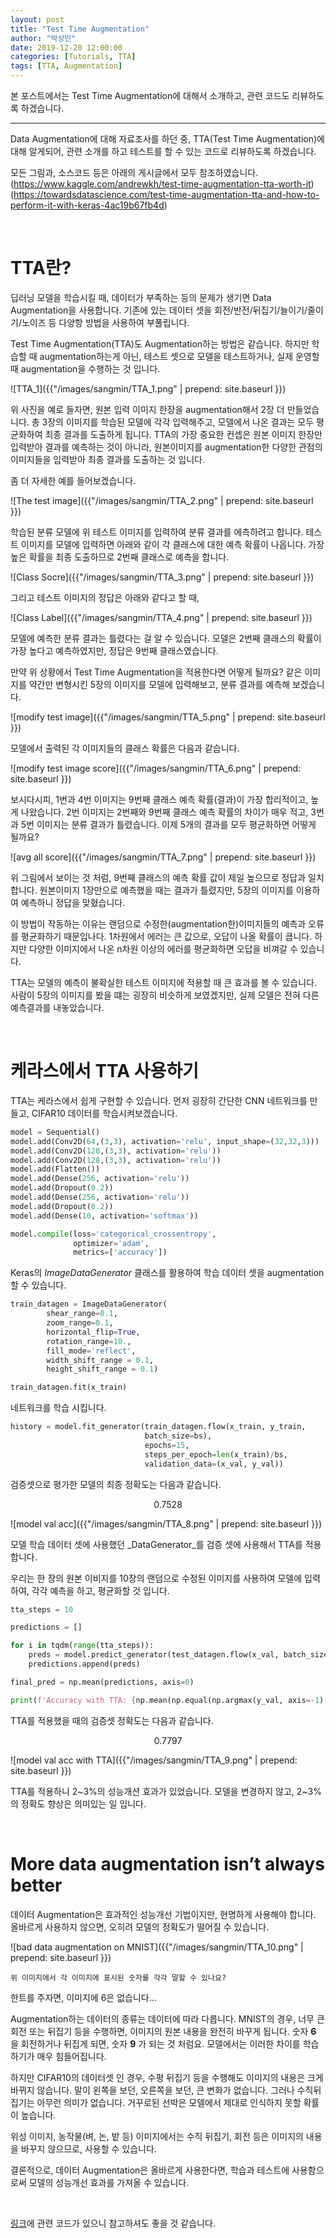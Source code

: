 ```yaml
---
layout: post
title: "Test Time Augmentation"
author: "박상민"
date: 2019-12-20 12:00:00
categories: [Tutorials, TTA]
tags: [TTA, Augmentation]
---
```


본 포스트에서는 Test Time Augmentation에 대해서 소개하고, 관련 코드도 리뷰하도록 하겠습니다.

---

Data Augmentation에 대해 자료조사를 하던 중, TTA(Test Time Augmentation)에 대해 알게되어, 관련 소개를 하고 테스트를 할 수 있는 코드로 리뷰하도록 하겠습니다.

모든 그림과, 소스코드 등은 아래의 게시글에서 모두 참조하였습니다.  
(https://www.kaggle.com/andrewkh/test-time-augmentation-tta-worth-it)  
(https://towardsdatascience.com/test-time-augmentation-tta-and-how-to-perform-it-with-keras-4ac19b67fb4d)

<br>

# TTA란?

딥러닝 모델을 학습시킬 때, 데이터가 부족하는 등의 문제가 생기면 Data Augmentation을 사용합니다. 기존에 있는 데이터 셋을 회전/반전/뒤집기/늘이기/줄이기/노이즈 등 다양항 방법을 사용하여 부풀립니다.  

Test Time Augmentation(TTA)도 Augmentation하는 방법은 같습니다. 하지만 학습할 때 augmentation하는게 아닌, 테스트 셋으로 모델을 테스트하거나, 실제 운영할 때 augmentation을 수행하는 것 입니다. 

![TTA_1]({{"/images/sangmin/TTA_1.png" | prepend: site.baseurl }})


위 사진을 예로 들자면, 원본 입력 이미지 한장을 augmentation해서 2장 더 만들었습니다. 총 3장의 이미지를 학습된 모델에 각각 입력해주고, 모델에서 나온 결과는 모두 평균화하여 최종 결과를 도출하게 됩니다. TTA의 가장 중요한 컨셉은 원본 이미지 한장만 입력받아 결과를 예측하는 것이 아니라, 원본이미지를 augmentation한 다양한 관점의 이미지들을 입력받아 최종 결과를 도출하는 것 입니다.  

좀 더 자세한 예를 들어보겠습니다.  

![The test image]({{"/images/sangmin/TTA_2.png" | prepend: site.baseurl }})


학습된 분류 모델에 위 테스트 이미지를 입력하여 분류 결과를 에측하려고 합니다. 테스트 이미지를 모델에 입력하면 아래와 같이 각 클래스에 대한 예측 확률이 나옵니다. 가장 높은 확률을 최종 도출하므로 2번째 클래스로 예측을 합니다.  

![Class Socre]({{"/images/sangmin/TTA_3.png" | prepend: site.baseurl }})

그리고 테스트 이미지의 정답은 아래와 같다고 할 때,  

![Class Label]({{"/images/sangmin/TTA_4.png" | prepend: site.baseurl }})

모델에 예측한 분류 결과는 틀렸다는 걸 알 수 있습니다. 모델은 2번째 클래스의 확률이 가장 높다고 예측하였지만, 정답은 9번째 클래스였습니다.  

만약 위 상황에서 Test Time Augmentation을 적용한다면 어떻게 될까요? 같은 이미지를 약간만 변형시킨 5장의 이미지를 모델에 입력해보고, 분류 결과를 예측해 보겠습니다.  

![modify test image]({{"/images/sangmin/TTA_5.png" | prepend: site.baseurl }})  

모델에서 출력된 각 이미지들의 클래스 확률은 다음과 같습니다.  

![modify test image score]({{"/images/sangmin/TTA_6.png" | prepend: site.baseurl }})  

보시다시피, 1번과 4번 이미지는 9번째 클래스 예측 확률(결과)이 가장 합리적이고, 높게 나왔습니다. 2번 이미지는 2번째와 9번째 클래스 예측 확률의 차이가 매우 적고, 3번과 5번 이미지는 분류 결과가 틀렸습니다. 이제 5개의 결과를 모두 평균화하면 어떻게 될까요?  

![avg all score]({{"/images/sangmin/TTA_7.png" | prepend: site.baseurl }})  

위 그림에서 보이는 것 처럼, 9번째 클래스의 예측 확률 값이 제일 높으므로 정답과 일치합니다. 원본이미지 1장만으로 예측했을 때는 결과가 틀렸지만, 5장의 이미지를 이용하여 예측하니 정답을 맞혔습니다.  

이 방법이 작동하는 이유는 랜덤으로 수정한(augmentation한)이미지들의 예측과 오류를 평균화하기 때문입나다. 1차원에서 에러는 큰 값으로, 오답이 나올 확률이 큽니다. 하지만 다양한 이미지에서 나온 n차원 이상의 에러를 평균화하면 오답을 비껴갈 수 있습니다.  

TTA는 모델의 예측이 불확실한 테스트 이미지에 적용할 때 큰 효과를 볼 수 있습니다. 사람이 5장의 이미지를 봤을 떄는 굉장히 비슷하게 보였겠지만, 실제 모델은 전혀 다른 예측결과를 내놓았습니다.   

<br>

# 케라스에서 TTA 사용하기  

TTA는 케라스에서 쉽게 구현할 수 있습니다. 먼저 굉장히 간단한 CNN 네트워크를 만들고, CIFAR10 데이터를 학습시켜보겠습니다.  

```python
model = Sequential()
model.add(Conv2D(64,(3,3), activation='relu', input_shape=(32,32,3)))
model.add(Conv2D(128,(3,3), activation='relu'))
model.add(Conv2D(128,(3,3), activation='relu'))
model.add(Flatten())
model.add(Dense(256, activation='relu'))
model.add(Dropout(0.2))
model.add(Dense(256, activation='relu'))
model.add(Dropout(0.2))
model.add(Dense(10, activation='softmax'))

model.compile(loss='categorical_crossentropy',
              optimizer='adam',
              metrics=['accuracy'])

```  

Keras의 _ImageDataGenerator_ 클래스를 활용하여 학습 데이터 셋을 augmentation 할 수 있습니다.  

```python
train_datagen = ImageDataGenerator(
        shear_range=0.1,
        zoom_range=0.1,
        horizontal_flip=True,
        rotation_range=10.,
        fill_mode='reflect',
        width_shift_range = 0.1, 
        height_shift_range = 0.1)

train_datagen.fit(x_train)
```  

네트워크를 학습 시킵니다.  

```python
history = model.fit_generator(train_datagen.flow(x_train, y_train,
                              batch_size=bs),
                              epochs=15,
                              steps_per_epoch=len(x_train)/bs,
                              validation_data=(x_val, y_val))
```  

검증셋으로 평가한 모델의 최종 정확도는 다음과 같습니다.  

<center> 0.7528 </center>  

![model val acc]({{"/images/sangmin/TTA_8.png" | prepend: site.baseurl }})  

모델 학습 데이터 셋에 사용했던 _DataGenerator_를 검증 셋에 사용해서 TTA를 적용합니다.  

우리는 한 장의 원본 이비지를 10장의 랜덤으로 수정된 이미지를 사용하여 모델에 입력하여, 각각 예측을 하고, 평균화할 것 입니다.  

```python
tta_steps = 10

predictions = []

for i in tqdm(range(tta_steps)):
    preds = model.predict_generator(test_datagen.flow(x_val, batch_size=bs, shuffle=False), steps = len(x_val)/bs)
    predictions.append(preds)

final_pred = np.mean(predictions, axis=0)

print(f'Accuracy with TTA: {np.mean(np.equal(np.argmax(y_val, axis=-1), np.argmax(final_pred, axis=-1)))}')

```  

TTA를 적용했을 때의 검증셋 정확도는 다음과 같습니다.

<center> 0.7797 </center>  

![model val acc with TTA]({{"/images/sangmin/TTA_9.png" | prepend: site.baseurl }})  

TTA를 적용하니 2~3%의 성능개션 효과가 있었습니다. 모델을 변경하지 않고, 2~3%의 정확도 향상은 의미있는 일 입니다.  


<br>

# More data augmentation isn’t always better


데이터 Augmentation은 효과적인 성능개선 기법이지만, 현명하게 사용해야 합니다. 올바르게 사용하지 않으면, 오히려 모델의 정확도가 떨어질 수 있습니다.  

![bad data augmentation on MNIST]({{"/images/sangmin/TTA_10.png" | prepend: site.baseurl }})  

    위 이미지에서 각 이미지에 표시된 숫자를 각각 말할 수 있나요?

한트를 주자면, 이미지에 6은 없습니다...  

Augmentation하는 데이터의 종류는 데이터에 따라 다릅니다. MNIST의 경우, 너무 큰 회전 또는 뒤집기 등을 수행하면, 이미지의 원본 내용을 완전히 바꾸게 됩니다. 숫자 __6__ 을 회전하거나 뒤집게 되면, 숫자 __9__ 가 되는 것 처럼요. 모델에서는 이러한 차이를 학습하기가 매우 힘들어집니다.  

하지만 CIFAR10의 데이터셋 인 경우, 수평 뒤집기 등을 수행해도 이미지의 내용은 크게 바뀌지 않습니다. 말이 왼쪽을 보던, 오른쪽을 보던, 큰 변화가 없습니다. 그러나 수직뒤집기는 아무런 의미가 없습니다. 거꾸로된 선박은 모델에서 제대로 인식하지 못할 확률이 높습니다.  

위성 이미지, 농작물(벼, 논, 밭 등) 이미지에서는 수직 뒤집기, 회전 등은 이미지의 내용을 바꾸지 않으므로, 사용할 수 있습니다.  

결론적으로, 데이터 Augmentation은 올바르게 사용한다면, 학습과 테스트에 사용함으로써 모델의 성능개선 효과를 가져올 수 있습니다.  

<br>

[링크](https://github.com/nathanhubens/TTA-Keras)에 관련 코드가 있으니 참고하셔도 좋을 것 같습니다.  

